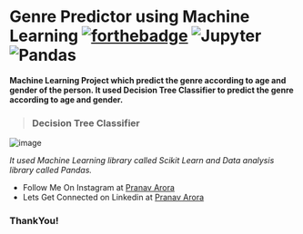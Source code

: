 # Genre Predictor using Machine Learning [![forthebadge](https://forthebadge.com/images/badges/made-with-python.svg)](https://forthebadge.com) <img alt="Jupyter" src="https://img.shields.io/badge/Jupyter-%23F37626.svg?&style=for-the-badge&logo=Jupyter&logoColor=white" />  <img alt="Pandas" src="https://img.shields.io/badge/pandas-%23150458.svg?&style=for-the-badge&logo=pandas&logoColor=white" />

**Machine Learning Project which predict the genre according to age and gender of the person. It used Decision Tree Classifier to predict the genre according to age and gender.**

> ### Decision Tree Classifier
![image](https://user-images.githubusercontent.com/48170643/117653651-4da6bc80-b1b2-11eb-9b99-d68c63a5ff87.png)


*It used Machine Learning library called Scikit Learn and Data analysis library called Pandas.*

* Follow Me On Instagram at [Pranav Arora](https://www.instagram.com/arorapranav187)
* Lets Get Connected on Linkedin at [Pranav Arora](https://www.linkedin.com/in/pranav-arora-354b71bb/)


### ThankYou!
